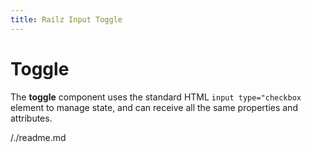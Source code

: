 ```yaml
---
title: Railz Input Toggle
---
```


# Toggle

The **toggle** component uses the standard HTML `input type="checkbox` element to manage state, and can receive all the same properties and attributes.

/./readme.md
